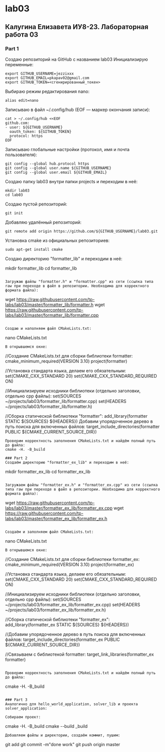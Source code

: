 # lab03
## Калугина Елизавета ИУ8-23. Лабораторная работа 03
### Part 1
Создаю репозиторий на GitHub с названием lab03
Инициализирую переменные:
```
export GITHUB_USERNAME=jezzixxx
export GITHUB_EMAIL=pkapav02@gmail.com
export GITHUB_TOKEN=<сгенирированный_токен>
```

Выбираю режим редактирования nano:
```
alias edit=nano
```

Записываю в файл ~/.config/hub (EOF — маркер окончания записи):
```
cat > ~/.config/hub <<EOF
github.com:
- user: ${GITHUB_USERNAME}
  oauth_token: ${GITHUB_TOKEN}
  protocol: https
EOF
```

Записываю глобальные настройки (протокол, имя и почта пользователя):
```
git config --global hub.protocol https
git config --global user.name ${GITHUB_USERNAME}
git config --global user.email ${GITHUB_EMAIL}
```

Создаю папку lab03 внутри папки projects и переходим в неё:
```
mkdir lab03
cd lab03
```

Создаю пустой репозиторий:
```
git init
```

Добавляю удалённый репозиторий:
```
git remote add origin https://github.com/${GITHUB_USERNAME}/lab03.git
```

Установка cmake из официальных репозиториев:
```
sudo apt-get install cmake
```

Создаю директорию "formatter_lib" и переходим в неё:

mkdir formatter_lib
cd formatter_lib
```

Загружаю файлы "formatter.h" и "formatter.cpp" из сети (ссылка типа raw при переходе в файл в репозитории. Необходима для корректного формата файла):
```
wget https://raw.githubusercontent.com/tp-labs/lab03/master/formatter_lib/formatter.h
wget https://raw.githubusercontent.com/tp-labs/lab03/master/formatter_lib/formatter.cpp
```

Создаю и наполняем файл CMakeLists.txt:
```
nano CMakeLists.txt
```
В открывшемся окне:

```
//Создание CMakeLists.txt для сборки библиотеки formatter:
cmake_minimum_required(VERSION 3.10) 
project(formatter)

//Установка стандарта языка, делаем его обязательным:
set(CMAKE_CXX_STANDARD 20)
set(CMAKE_CXX_STANDARD_REQUIRED ON)

//Инициализируем исходники библиотеки (отдельно заголовки, отдельно cpp файлы):
set(SOURCES ~/projects/lab03/formatter_lib/formatter.cpp)
set(HEADERS ~/projects/lab03/formatter_lib/formatter.h)

//Сборка статической библиотеки "formatter":
add_library(formatter STATIC ${SOURCES} ${HEADERS})
Добавим упорядоченное дерево в путь поиска для включенных файлов:
target_include_directories(formatter PUBLIC ${CMAKE_CURRENT_SOURCE_DIR})
```
Проверим корректность заполнения CMakeLists.txt и найдём полный путь до файла:
cmake -H. -B_build

### Part 2
Создаём директорию "formatter_ex_lib" и переходим в неё:

```
mkdir formatter_ex_lib
cd formatter_ex_lib
```

Загружаем файлы "formatter_ex.h" и "formatter_ex.cpp" из сети (ссылка типа raw при переходе в файл в репозитории. Необходима для корректного формата файла):
```
wget https://raw.githubusercontent.com/tp-labs/lab03/master/formatter_ex_lib/formatter_ex.cpp
wget https://raw.githubusercontent.com/tp-labs/lab03/master/formatter_ex_lib/formatter_ex.h
```

Создаём и заполняем файл CMakeLists.txt:
```
nano CMakeLists.txt
```
В открывшемся окне:

```
//Создание CMakeLists.txt для сборки библиотеки formatter_ex:
cmake_minimum_required(VERSION 3.10) 
project(formatter_ex)

//Установка стандарта языка, делаем его обязательным:
set(CMAKE_CXX_STANDARD 20)
set(CMAKE_CXX_STANDARD_REQUIRED ON)

//Инициализируем исходники библиотеки (отдельно заголовки, отдельно cpp файлы):
set(SOURCES ~/projects/lab03/formatter_ex_lib/formatter_ex.cpp)
set(HEADERS ~/projects/lab03/formatter_ex_lib/formatter_ex.h)

//Сборка статической библиотеки "formatter_ex":
add_library(formatter_ex STATIC ${SOURCES} ${HEADERS})

//Добавим упорядоченное дерево в путь поиска для включенных файлов:
target_include_directories(formatter_ex PUBLIC ${CMAKE_CURRENT_SOURCE_DIR})

//Связываем с библиотекой formatter:
target_link_libraries(formatter_ex formatter)
```

Проверим корректность заполнения CMakeLists.txt и найдём полный путь до файла:

```
cmake -H. -B_build
```

### Part 3
Аналогично для hello_world_application, solver_lib и проекта solver_application:

Собираем проект:

```
cmake -H. -B_build
cmake --build _build
```
Добавляем файлы и директории, создаём коммит, пушим:

```
git add
git commit -m"done work"
git push origin master
```

